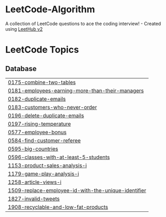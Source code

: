 # LeetCode-Algorithm
A collection of LeetCode questions to ace the coding interview! - Created using [LeetHub v2](https://github.com/arunbhardwaj/LeetHub-2.0)

<!---LeetCode Topics Start-->
# LeetCode Topics
## Database
|  |
| ------- |
| [0175-combine-two-tables](https://github.com/hyejeongjin/LeetCode-Algorithm/tree/master/0175-combine-two-tables) |
| [0181-employees-earning-more-than-their-managers](https://github.com/hyejeongjin/LeetCode-Algorithm/tree/master/0181-employees-earning-more-than-their-managers) |
| [0182-duplicate-emails](https://github.com/hyejeongjin/LeetCode-Algorithm/tree/master/0182-duplicate-emails) |
| [0183-customers-who-never-order](https://github.com/hyejeongjin/LeetCode-Algorithm/tree/master/0183-customers-who-never-order) |
| [0196-delete-duplicate-emails](https://github.com/hyejeongjin/LeetCode-Algorithm/tree/master/0196-delete-duplicate-emails) |
| [0197-rising-temperature](https://github.com/hyejeongjin/LeetCode-Algorithm/tree/master/0197-rising-temperature) |
| [0577-employee-bonus](https://github.com/hyejeongjin/LeetCode-Algorithm/tree/master/0577-employee-bonus) |
| [0584-find-customer-referee](https://github.com/hyejeongjin/LeetCode-Algorithm/tree/master/0584-find-customer-referee) |
| [0595-big-countries](https://github.com/hyejeongjin/LeetCode-Algorithm/tree/master/0595-big-countries) |
| [0596-classes-with-at-least-5-students](https://github.com/hyejeongjin/LeetCode-Algorithm/tree/master/0596-classes-with-at-least-5-students) |
| [1153-product-sales-analysis-i](https://github.com/hyejeongjin/LeetCode-Algorithm/tree/master/1153-product-sales-analysis-i) |
| [1179-game-play-analysis-i](https://github.com/hyejeongjin/LeetCode-Algorithm/tree/master/1179-game-play-analysis-i) |
| [1258-article-views-i](https://github.com/hyejeongjin/LeetCode-Algorithm/tree/master/1258-article-views-i) |
| [1509-replace-employee-id-with-the-unique-identifier](https://github.com/hyejeongjin/LeetCode-Algorithm/tree/master/1509-replace-employee-id-with-the-unique-identifier) |
| [1827-invalid-tweets](https://github.com/hyejeongjin/LeetCode-Algorithm/tree/master/1827-invalid-tweets) |
| [1908-recyclable-and-low-fat-products](https://github.com/hyejeongjin/LeetCode-Algorithm/tree/master/1908-recyclable-and-low-fat-products) |
<!---LeetCode Topics End-->